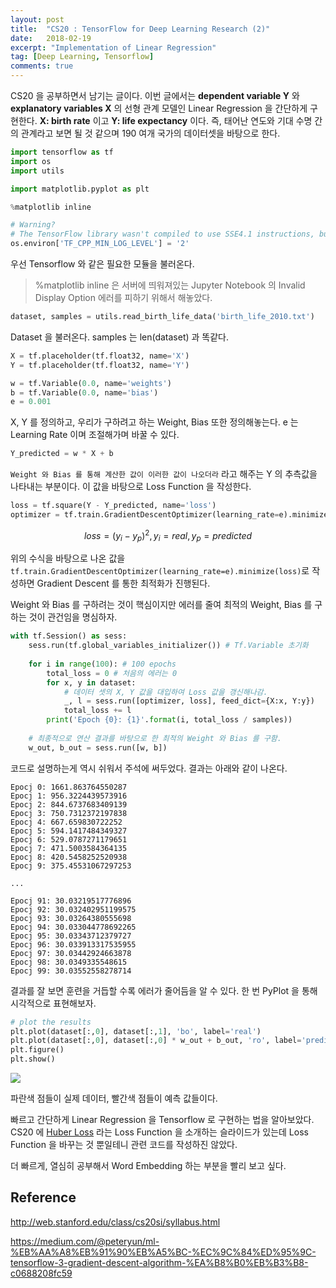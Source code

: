 ```yaml
---
layout: post
title:  "CS20 : TensorFlow for Deep Learning Research (2)"
date:   2018-02-19
excerpt: "Implementation of Linear Regression"
tag: [Deep Learning, Tensorflow]
comments: true
---
```


CS20 을 공부하면서 남기는 글이다. 이번 글에서는 **dependent variable Y** 와 **explanatory variables X** 의 선형 관계 모델인 Linear Regression 을 간단하게 구현한다. **X: birth rate** 이고 **Y: life expectancy** 이다. 즉, 태어난 연도와 기대 수명 간의 관계라고 보면 될 것 같으며 190 여개 국가의 데이터셋을 바탕으로 한다.

```python
import tensorflow as tf
import os
import utils

import matplotlib.pyplot as plt

%matplotlib inline

# Warning?
# The TensorFlow library wasn't compiled to use SSE4.1 instructions, but these are available on your machine and could speed up CPU computations.
os.environ['TF_CPP_MIN_LOG_LEVEL'] = '2'
```
우선 Tensorflow 와 같은 필요한 모듈을 불러온다. 

> %matplotlib inline 은 서버에 띄워져있는 Jupyter Notebook 의 Invalid Display Option 에러를 피하기 위해서 해놓았다.

```python
dataset, samples = utils.read_birth_life_data('birth_life_2010.txt')
```
Dataset 을 불러온다. samples  는 len(dataset) 과 똑같다.

```python
X = tf.placeholder(tf.float32, name='X')
Y = tf.placeholder(tf.float32, name='Y')

w = tf.Variable(0.0, name='weights')
b = tf.Variable(0.0, name='bias')
e = 0.001
```
X, Y 를 정의하고, 우리가 구하려고 하는 Weight, Bias 또한 정의해놓는다. e 는 Learning Rate 이며 조절해가며 바꿀 수 있다.

```python
Y_predicted = w * X + b 
```
`Weight 와 Bias 를 통해 계산한 값이 이러한 값이 나오더라` 라고 해주는 Y 의 추측값을 나타내는 부분이다. 이 값을 바탕으로 Loss Function 을 작성한다.

```python
loss = tf.square(Y - Y_predicted, name='loss')
optimizer = tf.train.GradientDescentOptimizer(learning_rate=e).minimize(loss)
```
$$
loss = (y_i-y_p)^2, y_i = real, y_p = predicted
$$

위의 수식을 바탕으로 나온 값을 `tf.train.GradientDescentOptimizer(learning_rate=e).minimize(loss)`로 작성하면 Gradient Descent 를 통한 최적화가 진행된다. 

Weight 와 Bias 를 구하려는 것이 핵심이지만 에러를 줄여 최적의 Weight, Bias 를 구하는 것이 관건임을 명심하자.

```python
with tf.Session() as sess:
    sess.run(tf.global_variables_initializer()) # Tf.Variable 초기화
    
    for i in range(100): # 100 epochs
        total_loss = 0 # 처음의 에러는 0
        for x, y in dataset:
            # 데이터 셋의 X, Y 값을 대입하여 Loss 값을 갱신해나감.
            _, l = sess.run([optimizer, loss], feed_dict={X:x, Y:y})
            total_loss += l 
        print('Epoch {0}: {1}'.format(i, total_loss / samples))
        
    # 최종적으로 연산 결과를 바탕으로 한 최적의 Weight 와 Bias 를 구함.
    w_out, b_out = sess.run([w, b])
```
코드로 설명하는게 역시 쉬워서 주석에 써두었다. 결과는 아래와 같이 나온다.

    Epocj 0: 1661.863764550287
    Epocj 1: 956.3224439573916
    Epocj 2: 844.6737683409139
    Epocj 3: 750.7312372197838
    Epocj 4: 667.659830722252
    Epocj 5: 594.1417484349327
    Epocj 6: 529.0787271179651
    Epocj 7: 471.5003584364135
    Epocj 8: 420.5458252520938
    Epocj 9: 375.45531067297253
    
    ...
    
    Epocj 91: 30.03219517776896
    Epocj 92: 30.032402951199575
    Epocj 93: 30.03264380555698
    Epocj 94: 30.033044778692265
    Epocj 95: 30.03343712379727
    Epocj 96: 30.033913317535955
    Epocj 97: 30.03442924663878
    Epocj 98: 30.0349335548615
    Epocj 99: 30.03552558278714


결과를 잘 보면 훈련을 거듭할 수록 에러가 줄어듬을 알 수 있다. 한 번 PyPlot 을 통해 시각적으로 표현해보자.



```python
# plot the results
plt.plot(dataset[:,0], dataset[:,1], 'bo', label='real')
plt.plot(dataset[:,0], dataset[:,0] * w_out + b_out, 'ro', label='predict')
plt.figure()
plt.show()
```
![](https://github.com/ParkJude/parkjude.github.io/blob/master/assets/img/linear_regression_output.png?raw=true)

파란색 점들이 실제 데이터, 빨간색 점들이 예측 값들이다.

빠르고 간단하게 Linear Regression 을 Tensorflow 로 구현하는 법을 알아보았다. CS20 에 [Huber Loss](https://en.wikipedia.org/wiki/Huber_loss) 라는 Loss Function 을 소개하는 슬라이드가 있는데 Loss Function 을 바꾸는 것 뿐일테니 관련 코드를 작성하진 않았다.

더 빠르게, 열심히 공부해서 Word Embedding 하는 부분을 빨리 보고 싶다.

## Reference

http://web.stanford.edu/class/cs20si/syllabus.html

https://medium.com/@peteryun/ml-%EB%AA%A8%EB%91%90%EB%A5%BC-%EC%9C%84%ED%95%9C-tensorflow-3-gradient-descent-algorithm-%EA%B8%B0%EB%B3%B8-c0688208fc59